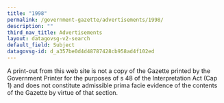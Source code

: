 ```yaml
---
title: "1998"
permalink: /government-gazette/advertisements/1998/
description: ""
third_nav_title: Advertisements
layout: datagovsg-v2-search
default_field: Subject
datagovsg-id: d_a357be0d4d48787428cb958ad4f102ed
---
```

A print-out from this web site is not a copy of the Gazette printed by the Government Printer for the purposes of s 48 of the Interpretation Act (Cap 1) and does not constitute admissible prima facie evidence of the contents of the Gazette by virtue of that section.